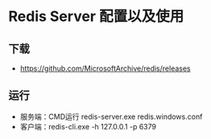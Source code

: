 # Redis Server 配置以及使用

## 下载

* https://github.com/MicrosoftArchive/redis/releases

## 运行

* 服务端：CMD运行 redis-server.exe redis.windows.conf 
* 客户端：redis-cli.exe -h 127.0.0.1 -p 6379
